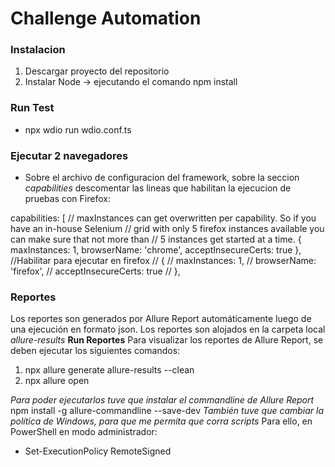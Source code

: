 # Challenge Automation
### Instalacion
1. Descargar proyecto del repositorio
2. Instalar Node -> ejecutando el comando npm install

### Run Test
- npx wdio run wdio.conf.ts

### Ejecutar 2 navegadores
- Sobre el archivo de configuracion del framework, sobre la seccion *capabilities* descomentar las lineas que habilitan la ejecucion de pruebas con Firefox:

 capabilities: [
        // maxInstances can get overwritten per capability. So if you have an in-house Selenium
        // grid with only 5 firefox instances available you can make sure that not more than
        // 5 instances get started at a time.
        {
            maxInstances: 1,
            browserName: 'chrome',
            acceptInsecureCerts: true
        },
        //Habilitar para ejecutar en firefox
        // {
        //     maxInstances: 1,
        //     browserName: 'firefox',
        //     acceptInsecureCerts: true
        // },

### Reportes
Los reportes son generados por Allure Report automáticamente luego de una ejecución en formato json.
Los reportes son alojados en la carpeta local *allure-results*
**Run Reportes**
Para visualizar los reportes de Allure Report, se deben ejecutar los siguientes comandos:
1. npx allure generate allure-results --clean
2. npx allure open

*Para poder ejecutarlos tuve que instalar el commandline de Allure Report*
npm install -g allure-commandline --save-dev
*También tuve que cambiar la política de Windows, para que me permita que corra scripts*
Para ello, en PowerShell en modo administrador:
- Set-ExecutionPolicy RemoteSigned